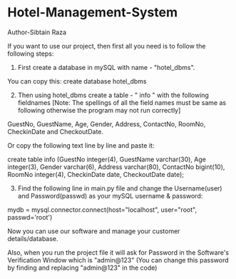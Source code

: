 # Hotel-Management-System
Author-Sibtain Raza

If you want to use our project, then first all you need is to follow the following steps:

1) First create a database in mySQL with name - "hotel_dbms".

You can copy this: create database hotel_dbms

2) Then using hotel_dbms create a table - " info " with the following fieldnames [Note: The spellings of all the field names must be same as following otherwise the program may not run correctly]

GuestNo, GuestName, Age, Gender, Address, ContactNo, RoomNo, CheckinDate and CheckoutDate.

Or copy the following text line by line and paste it:

create table info (GuestNo integer(4), GuestName varchar(30), Age integer(3), Gender varchar(6), Address varchar(80), ContactNo bigint(10), RoomNo integer(4), CheckinDate date, CheckoutDate date);

3) Find the following line in main.py file and change the Username(user) and Password(passwd) as your mySQL username & password:

mydb = mysql.connector.connect(host="localhost", user="root", passwd='root')

Now you can use our software and manage your customer details/database.

Also, when you run the project file it will ask for Password in the Software's Verification Window which is "admin@123" 
(You can change this password by finding and replacing "admin@123" in the code)

